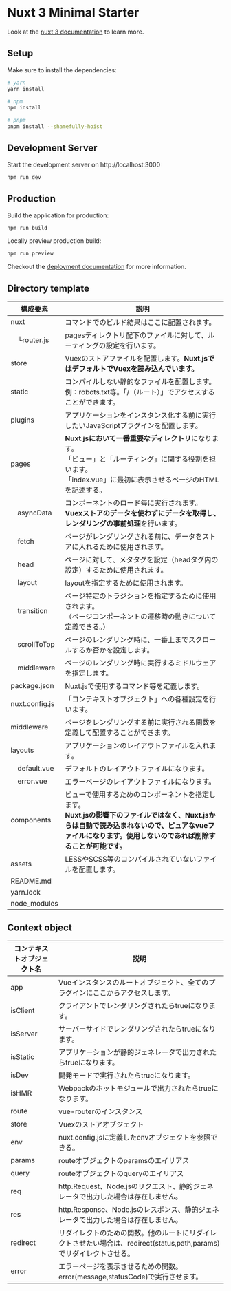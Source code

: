 # Nuxt 3 Minimal Starter

Look at the [nuxt 3 documentation](https://v3.nuxtjs.org) to learn more.

## Setup

Make sure to install the dependencies:

```bash
# yarn
yarn install

# npm
npm install

# pnpm
pnpm install --shamefully-hoist
```

## Development Server

Start the development server on http://localhost:3000

```bash
npm run dev
```

## Production

Build the application for production:

```bash
npm run build
```

Locally preview production build:

```bash
npm run preview
```

Checkout the [deployment documentation](https://v3.nuxtjs.org/guide/deploy/presets) for more information.

## Directory template

| 構成要素 | 説明 |
| ---- | ---- |
| nuxt | コマンドでのビルド結果はここに配置されます。 |
| 　└router.js | pagesディレクトリ配下のファイルに対して、ルーティングの設定を行います。 |
| store | Vuexのストアファイルを配置します。**Nuxt.jsではデフォルトでVuexを読み込んでいます。** |
| static | コンパイルしない静的なファイルを配置します。<br>例：robots.txt等。「/（ルート）」でアクセスすることができます。 |
| plugins | アプリケーションをインスタンス化する前に実行したいJavaScriptプラグインを配置します。 |
| pages | **Nuxt.jsにおいて一番重要なディレクトリ**になります。<br>「ビュー」と「ルーティング」に関する役割を担います。<br>「index.vue」に最初に表示させるページのHTMLを記述する。 |
| 　asyncData | コンポーネントのロード毎に実行されます。<br />**Vuexストアのデータを使わずにデータを取得し、レンダリングの事前処理**を行います。 |
| 　fetch | ページがレンダリングされる前に、データをストアに入れるために使用されます。 |
| 　head | ページに対して、メタタグを設定（headタグ内の設定）するために使用されます。 |
| 　layout | layoutを指定するために使用されます。 |
| 　transition | ページ特定のトラジションを指定するために使用されます。<br />（ページコンポーネントの遷移時の動きについて定義できる。） |
| 　scrollToTop | ページのレンダリング時に、一番上までスクロールするか否かを設定します。 |
| 　middleware | ページのレンダリング時に実行するミドルウェアを指定します。 |
| package.json | Nuxt.jsで使用するコマンド等を定義します。 |
| nuxt.config.js | 	「コンテキストオブジェクト」への各種設定を行います。 |
| middleware	 | ページをレンダリングする前に実行される関数を定義して配置することができます。 |
| layouts | アプリケーションのレイアウトファイルを入れます。 |
| 　default.vue | デフォルトのレイアウトファイルになります。 |
| 　error.vue | エラーページのレイアウトファイルになります。 |
| components | ビューで使用するためのコンポーネントを指定します。<br>**Nuxt.jsの影響下のファイルではなく、Nuxt.jsからは自動で読み込まれないので、ピュアなvueファイルになります。使用しないのであれば削除することが可能です。** |
| assets | LESSやSCSS等のコンパイルされていないファイルを配置します。 |
| README.md | |
| yarn.lock | |
| node_modules | |

## Context object

| コンテキストオブジェクト名 | 説明 |
| ---- | ---- |
| app | Vueインスタンスのルートオブジェクト、全てのプラグインにここからアクセスします。 |
| isClient | 	クライアントでレンダリングされたらtrueになります。 |
| isServer | サーバーサイドでレンダリングされたらtrueになります。 |
| isStatic | アプリケーションが静的ジェネレータで出力されたらtrueになります。 |
| isDev | 開発モードで実行されたらtrueになります。 |
| isHMR | Webpackのホットモジュールで出力されたらtrueになります。 |
| route | vue-routerのインスタンス |
| store | Vuexのストアオブジェクト |
| env | nuxt.config.jsに定義したenvオブジェクトを参照できる。 |
| params | routeオブジェクトのparamsのエイリアス |
| query | routeオブジェクトのqueryのエイリアス |
| req | http.Request、Node.jsのリクエスト、静的ジェネレータで出力した場合は存在しません。 |
| res | http.Response、Node.jsのレスポンス、静的ジェネレータで出力した場合は存在しません。 |
| redirect | リダイレクトのための関数。他のルートにリダイレクトさせたい場合は、redirect(status,path,params)でリダイレクトさせる。 |
| error | エラーページを表示させるための関数。error(message,statusCode)で実行させます。 |
